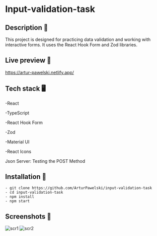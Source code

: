 # Input-validation-task

## Description 📝



This project is designed for practicing data validation and working with interactive forms. It uses the React Hook Form and Zod libraries.



## Live preview 📲

https://artur-pawelski.netlify.app/

## Tech stack 🖥️

-React

-TypeScript

-React Hook Form

-Zod

-Material UI

-React Icons

Json Server: Testing the POST Method


## Installation 💾

```
- git clone https://github.com/ArturPawelski/input-validation-task
- cd input-validation-task
- npm install
- npm start
```

## Screenshots 📸

![scr1](https://github.com/ArturPawelski/shopping-list/assets/114683466/fc3de363-8956-444b-8fb4-5235e88e15f1)
![scr2](https://github.com/ArturPawelski/shopping-list/assets/114683466/f4ebdff3-babf-4f23-852b-9c927931e168)
